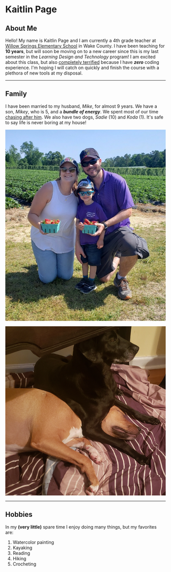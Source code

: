 # Kaitlin Page

## About Me
Hello! My name is Kaitlin Page and I am currently a 4th grade teacher at [Willow Springs Elementary School](https://www.wcpss.net/willowspringses) in Wake County. I have been teaching for **10 years**, but will soon be moving on to a new career since this is my last semester in the *Learning Design and Technology* program! I am excited about this class, but also [completely terrified](https://media.giphy.com/media/5e1Tn4N3tX7BfSbQj3/giphy.gif) because I have _**zero**_ coding experience. I'm hoping I will catch on quickly and finish the course with a plethora of new tools at my disposal. 
___
## Family
I have been married to my husband, *Mike*, for almost 9 years. We have a son, *Mikey*, who is 5, and a _**bundle of energy**_. We spent most of our time [chasing after him](https://media.giphy.com/media/5e1Tn4N3tX7BfSbQj3/giphy.gif). We also have two dogs, *Sadie* (10) and *Koda* (1). It's safe to say life is never boring at my house! 

![Family Photo](familyphoto.jpg "Strawberry Picking Pre-Pandemic")

![Dogs](sadieandkoda.jpg "Big Sister Wins")
___
## Hobbies
In my **(very little)** spare time I enjoy doing many things, but my favorites are: 

1. Watercolor painting
2. Kayaking
3. Reading
4. Hiking
5. Crocheting